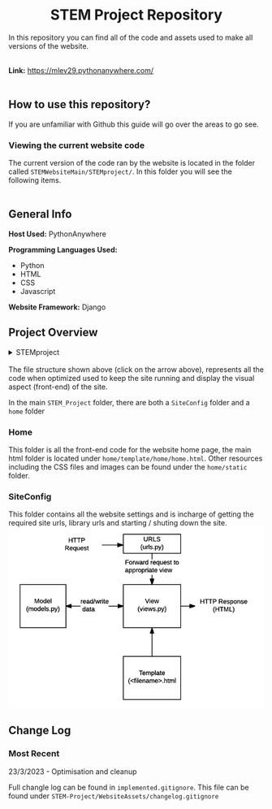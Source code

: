 <h1 style="text-align:center;">STEM Project Repository</h1>
In this repository you can find all of the code and assets used to make all versions of the website.  <br>
<br>

<b>Link:</b> https://mlev29.pythonanywhere.com/ 
<br>
<br>

## How to use this repository?
If you are unfamiliar with Github this guide will go over the areas to go see.

### Viewing the current website code
The current version of the code ran by the website is located in the folder called `STEMWebsiteMain/STEMproject/`. In this folder you will see the following items.
<br>
<br>

## General Info
<b>Host Used:</b> PythonAnywhere

<b>Programming Languages Used:</b>
- Python
- HTML
- CSS
- Javascript

<b>Website Framework:</b> Django


## Project Overview
<details><summary>STEMproject</summary><blockquote>
	<details><summary>📁 home</summary><blockquote>
    	<details><summary>📁 static</summary><blockquote>
			<details><summary>📁 css</summary><blockquote>
    		extra.css<br>
			style.css
  			</blockquote></details>
			<details><summary>📁 img</summary><blockquote>
    		banner_new.png<br>
			basic_django.png<br>
			bootstrapLogo.png<br>
			CSS_logo.png<br>
			djangoLogo.png<br>
			HTML5_logo.png<br>
			javascript_logo.png<br>
			python_logo.png
  			</blockquote></details>
		</blockquote></details>
		<details><summary>📁 template</summary><blockquote>
			<details><summary>📁 home</summary><blockquote>
			home.html
			</blockquote></details>
  		</blockquote></details>
  	</blockquote></details>
	<details><summary>📁 siteConfig</summary><blockquote>
		asgi.py<br>
		index.py<br>
		settings.py<br>
		urls.py<br>
		wsgi.py
  </blockquote></details>
  manage.py
</blockquote></details>
<br>
The file structure shown above (click on the arrow above), represents all the code when optimized used to keep the site running and display the visual aspect (front-end) of the site.

In the main `STEM_Project` folder, there are both a `SiteConfig` folder and a `home` folder
### Home 
This folder is all the front-end code for the website home page, the main html folder is located under `home/template/home/home.html`. Other resources including the CSS files and images can be found under the `home/static` folder.

### SiteConfig
This folder contains all the website settings and is incharge of getting the required site urls, library urls and starting / shuting down the site. 
<br>
![SiteConfig Diagram](https://raw.githubusercontent.com/MLev29/STEM-Project/main/WebsiteAssets/IMG/basic-django.png)
## Change Log 
### Most Recent
23/3/2023 - Optimisation and cleanup

Full changle log can be found in `implemented.gitignore`. This file can be found under `STEM-Project/WebsiteAssets/changelog.gitignore`